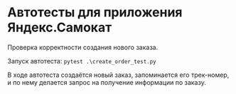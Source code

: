 ﻿# Автотесты для приложения Яндекс.Самокат

Проверка корректности создания нового заказа.

Запуск автотеста: ```pytest .\create_order_test.py```

В ходе автотеста создаётся новый заказ, запоминается его трек-номер, и по нему делается запрос на получение информации по заказу.
